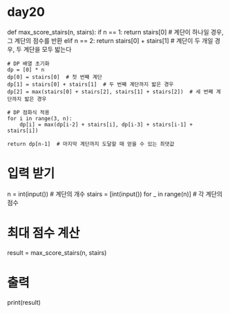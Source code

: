 # day20
def max_score_stairs(n, stairs):
    if n == 1:
        return stairs[0]  # 계단이 하나일 경우, 그 계단의 점수를 반환
    elif n == 2:
        return stairs[0] + stairs[1]  # 계단이 두 개일 경우, 두 계단을 모두 밟는다

    # DP 배열 초기화
    dp = [0] * n
    dp[0] = stairs[0]  # 첫 번째 계단
    dp[1] = stairs[0] + stairs[1]  # 두 번째 계단까지 밟은 경우
    dp[2] = max(stairs[0] + stairs[2], stairs[1] + stairs[2])  # 세 번째 계단까지 밟은 경우

    # DP 점화식 적용
    for i in range(3, n):
        dp[i] = max(dp[i-2] + stairs[i], dp[i-3] + stairs[i-1] + stairs[i])

    return dp[n-1]  # 마지막 계단까지 도달할 때 얻을 수 있는 최댓값

# 입력 받기
n = int(input())  # 계단의 개수
stairs = [int(input()) for _ in range(n)]  # 각 계단의 점수

# 최대 점수 계산
result = max_score_stairs(n, stairs)

# 출력
print(result)
